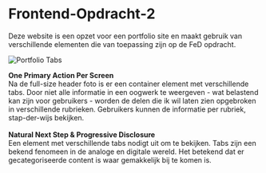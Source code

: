 # Frontend-Opdracht-2

Deze website is een opzet voor een portfolio site en maakt gebruik van verschillende elementen die van toepassing zijn op de FeD opdracht.

![Portfolio Tabs](https://thumbs.gfycat.com/FluidDeliciousCaudata-size_restricted.gif)

<b>One Primary Action Per Screen</b><br>
Na de full-size header foto is er een container element met verschillende tabs. Door niet alle informatie in een oogwerk te weergeven - wat belastend kan zijn voor gebruikers - worden de delen die ik wil laten zien opgebroken in verschillende rubrieken. Gebruikers kunnen de informatie per rubriek, stap-der-wijs bekijken. 
<br><br>
<b>Natural Next Step & Progressive Disclosure</b><br>
Een element met verschillende tabs nodigt uit om te bekijken. Tabs zijn een bekend fenomeen in de analoge en digitale wereld. Het betekend dat er gecategoriseerde content is waar gemakkelijk bij te komen is. 
<br>

